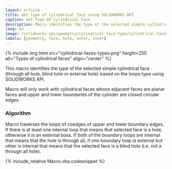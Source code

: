 ```yaml
---
layout: article
title: Get type of cylindrical face using SOLIDWORKS API
caption: Get Type Of Cylindrical Face
description: Macro identifies the type of the selected simple cylindrical face (through all hole, blind hole or external hole) using SOLIDWORKS API based on the loops type
lang: en
image: /solidworks-api/geometry/cylindrical-face-type/cylindrical-faces-types.png
labels: [geometry, face, hole, outer, inner]
---
```

{% include img.html src="cylindrical-faces-types.png" height=250 alt="Types of cylindrical faces" align="center" %}

This macro identifies the type of the selected simple cylindrical face (through all hole, blind hole or external hole) based on the loops type using SOLIDWORKS API.

Macro will only work with cylindrical faces whose adjacent faces are planar faces and upper and lower boundaries of the cylinder are closed circular edges.

### Algorithm

Macro traverses the loops of coedges of upper and lower boundary edges. If there is at least one internal loop that means that selected face is a hole, otherwise it is an external boss. If both of the boundary loops are internal that means that the hole is through all, if one boundary loop is external but other is internal that means that the selected face is a blind hole (i.e. not a through all hole).

{% include_relative Macro.vba.codesnippet %}
